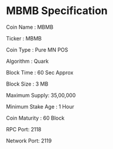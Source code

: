 # MBMB Specification

Coin Name : MBMB

Ticker : MBMB

Coin Type : Pure MN POS

Algorithm : Quark

Block Time : 60 Sec Approx

Block Size : 3 MB

Maximum Supply: 35,00,000

Minimum Stake Age : 1 Hour

Coin Maturity : 60 Block

RPC Port: 2118

Network Port: 2119